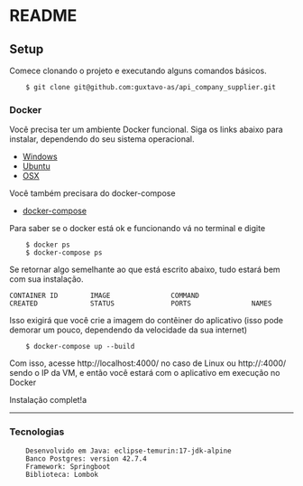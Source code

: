 # README

## Setup

Comece clonando o projeto e executando alguns comandos básicos.

```
    $ git clone git@github.com:guxtavo-as/api_company_supplier.git
```

### Docker

Você precisa ter um ambiente Docker funcional. Siga os links abaixo para instalar, dependendo do seu sistema operacional.

* [Windows](https://docs.docker.com/docker-for-windows/install/)
* [Ubuntu](https://docs.docker.com/install/linux/docker-ce/ubuntu/)
* [OSX](https://docs.docker.com/docker-for-mac/install/)

Você também precisara do docker-compose

* [docker-compose](https://docs.docker.com/compose/install/)

Para saber se o docker está ok e funcionando vá no terminal e digite

```
    $ docker ps
    $ docker-compose ps
```

Se retornar algo semelhante ao que está escrito abaixo, tudo estará bem com sua instalação.

```
CONTAINER ID        IMAGE               COMMAND                  CREATED             STATUS              PORTS               NAMES
```

Isso exigirá que você crie a imagem do contêiner do aplicativo (isso pode demorar um pouco, dependendo da velocidade da sua internet)

```
    $ docker-compose up --build
```

Com isso, acesse http://localhost:4000/ no caso de Linux ou http://<ip>:4000/ sendo o IP da VM, e então você estará com o aplicativo em execução no Docker

Instalação complet!a

---

### Tecnologias

```
    Desenvolvido em Java: eclipse-temurin:17-jdk-alpine
    Banco Postgres: version 42.7.4
    Framework: Springboot
    Biblioteca: Lombok
```
